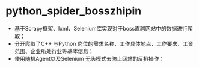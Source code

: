 # python_spider_bosszhipin

- 基于Scrapy框架、lxml、Selenium库实现对于boss直聘网站中的数据进行爬取；
- 分开爬取了C++ 与Python 岗位的需求名称、工作具体地点、工作要求、工资范围、企业所处行业等基本信息；
- 使用随机Agent以及Selenium 无头模式去防止网站的反扒操作；
